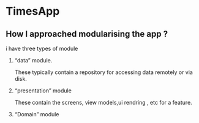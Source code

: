 # TimesApp

## How I approached modularising the app ?
i have three types of module

1. “data” module.

    These typically contain a repository for accessing data remotely or via disk.

2. “presentation” module
   
    These contain the screens, view models,ui rendring , etc for a feature.  

3. “Domain” module


